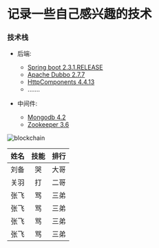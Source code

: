 # 记录一些自己感兴趣的技术


### 技术栈
 - 后端: 
    - [Spring boot 2.3.1.RELEASE](https://spring.io/projects/spring-boot)  
    - [Apache Dubbo 2.7.7](https://dubbo.apache.org/en-us/)  
    - [HttpComponents 4.4.13](http://hc.apache.org/)  
    - .......
    
 - 中间件: 
    - [Mongodb 4.2](https://docs.mongodb.com/)  
    - [Zookeeper 3.6](https://zookeeper.apache.org/) 

![blockchain](https://ss0.bdstatic.com/70cFvHSh_Q1YnxGkpoWK1HF6hhy/it/u=702257389,1274025419&fm=27&gp=0.jpg "区块链")

姓名|技能|排行
--|:--:|--:
刘备|哭|大哥
关羽|打|二哥
张飞|骂|三弟
张飞|骂|三弟
张飞|骂|三弟
张飞|骂|三弟
